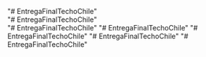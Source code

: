 "# EntregaFinalTechoChile"  
"# EntregaFinalTechoChile"  
"# EntregaFinalTechoChile" 
"# EntregaFinalTechoChile" 
"# EntregaFinalTechoChile" 
"# EntregaFinalTechoChile" 
"# EntregaFinalTechoChile" 
